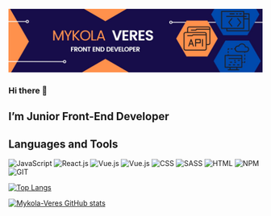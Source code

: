 ![Header](https://github.com/Mykola-Veres/Mykola-Veres/blob/main/assets/MYKOLA.jpg)

### Hi there 👋

## I’m Junior Front-End Developer

## Languages and Tools

![JavaScript](https://img.shields.io/badge/-JavaScript-9b5903?style=for-the-badge&logo=JavaScript)
![React.js](https://img.shields.io/badge/-React.js-9b5903?style=for-the-badge&logo=React)
![Vue.js](https://img.shields.io/badge/-Vue.js-9b5903?style=for-the-badge&logo=vue-dot-js)
![Vue.js](https://img.shields.io/badge/-Vue-4FC08D?style=flat&logo=vue-dot-js&logoColor=fff)
![CSS](https://img.shields.io/badge/-CSS-9b5903?style=for-the-badge&logo=CSS3)
![SASS](https://img.shields.io/badge/-SASS-9b5903?style=for-the-badge&logo=Sass)
![HTML](https://img.shields.io/badge/-HTML-9b5903?style=for-the-badge&logo=HTML5)
![NPM](https://img.shields.io/badge/-NPM-9b5903?style=for-the-badge&logo=NPM)
![GIT](https://img.shields.io/badge/-GIT-9b5903?style=for-the-badge&logo=GIT)

[![Top Langs](https://github-readme-stats.vercel.app/api/top-langs/?username=Mykola-Veres&layout=compact)](https://github.com/Mykola-Veres/github-readme-stats)

[![Mykola-Veres GitHub stats](https://github-readme-stats.vercel.app/api?username=Mykola-Veres)](https://github.com/Mykola-Veres/github-readme-stats)

<!--
**Mykola-Veres/Mykola-Veres** is a ✨ _special_ ✨ repository because its `README.md` (this file) appears on your GitHub profile.

Here are some ideas to get you started:

- 🔭 I’m currently working on ...
- 🌱 I’m currently learning ...
- 👯 I’m looking to collaborate on ...
- 🤔 I’m looking for help with ...
- 💬 Ask me about ...
- 📫 How to reach me: ...
- 😄 Pronouns: ...
- ⚡ Fun fact: ...
-->

